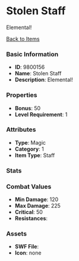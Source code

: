 # Stolen Staff

Elemental!

[Back to Items](../items.md)

### Basic Information

- **ID**: 9800156
- **Name**: Stolen Staff
- **Description**: Elemental!

### Properties

- **Bonus**: 50
- **Level Requirement**: 1

### Attributes

- **Type**: Magic     
- **Category**: 1
- **Item Type**: Staff

### Stats


### Combat Values

- **Min Damage**: 120
- **Max Damage**: 225
- **Critical**: 50
- **Resistances**: 

### Assets

- **SWF File**: 
- **Icon**: none


